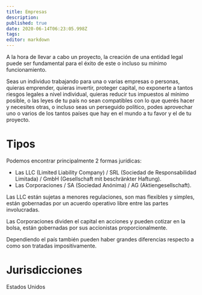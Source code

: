 ```yaml
---
title: Empresas
description: 
published: true
date: 2020-06-14T06:23:05.998Z
tags: 
editor: markdown
---
```


A la hora de llevar a cabo un proyecto, la creación de una entidad legal puede ser fundamental para el éxito de este o incluso su mínimo funcionamiento.

Seas un individuo trabajando para una o varias empresas o personas, quieras emprender, quieras invertir, proteger capital, no exponerte a tantos riesgos legales a nivel individual, quieras reducir tus impuestos al mínimo posible, o las leyes de tu país no sean compatibles con lo que querés hacer y necesites otras, o incluso seas un perseguido político, podes aprovechar uno o varios de los tantos países que hay en el mundo a tu favor y el de tu proyecto.

# Tipos
Podemos encontrar principalmente 2 formas jurídicas:

- Las LLC (Limited Liability Company) / SRL (Sociedad de Responsabilidad Limitada) / GmbH (Gesellschaft mit beschränkter Haftung).
- Las Corporaciones / SA (Sociedad Anónima) / AG (Aktiengesellschaft).

Las LLC están sujetas a menores regulaciones, son mas flexibles y simples, están gobernadas por un acuerdo operativo libre entre las partes involucradas.

Las Corporaciones dividen el capital en acciones y pueden cotizar en la bolsa, están gobernadas por sus accionistas proporcionalmente.

Dependiendo el país también pueden haber grandes diferencias respecto a como son tratadas impositivamente.

# Jurisdicciones

Estados Unidos